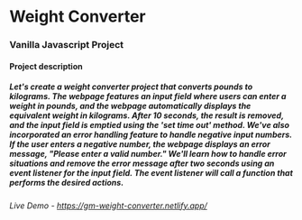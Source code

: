 # Weight Converter

### Vanilla Javascript Project

#### Project description

##### Let's create a weight converter project that converts pounds to kilograms. The webpage features an input field where users can enter a weight in pounds, and the webpage automatically displays the equivalent weight in kilograms. After 10 seconds, the result is removed, and the input field is emptied using the 'set time out' method. We've also incorporated an error handling feature to handle negative input numbers. If the user enters a negative number, the webpage displays an error message, "Please enter a valid number." We'll learn how to handle error situations and remove the error message after two seconds using an event listener for the input field. The event listener will call a function that performs the desired actions.

###### Live Demo - https://gm-weight-converter.netlify.app/
